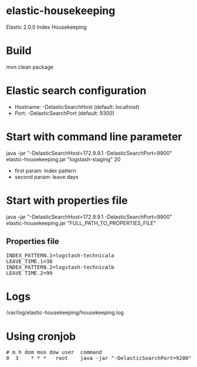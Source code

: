 # elastic-housekeeping
Elastic 2.0.0 Index Housekeeping

# Build
mvn clean package

# Elastic search configuration
* Hostname: -DelasticSearchHost (default: localhost)
* Port: -DelasticSearchPort (default: 9300)

# Start with command line parameter
java -jar "-DelasticSearchHost=172.9.9.1 -DelasticSearchPort=9900" elastic-housekeeping.jar "logstash-staging" 20

* first param: index pattern
* second param: leave days

# Start with properties file
java -jar "-DelasticSearchHost=172.9.9.1 -DelasticSearchPort=9900" elastic-housekeeping.jar "FULL_PATH_TO_PROPERTIES_FILE"

## Properties file
<pre>
INDEX_PATTERN.1=logstash-technicala
LEAVE_TIME.1=30
INDEX_PATTERN.2=logstash-technicalb
LEAVE_TIME.2=99
</pre>

# Logs
/var/log/elastic-housekeeping/housekeeping.log

# Using cronjob
<pre>
# m h dom mon dow user  command
0  3    * * *   root    java -jar "-DelasticSearchPort=9200" /opt/elastic-housekeeping/elastic-housekeeping.jar /opt/elastic-housekeeping/housekeeping.properties
</pre>

